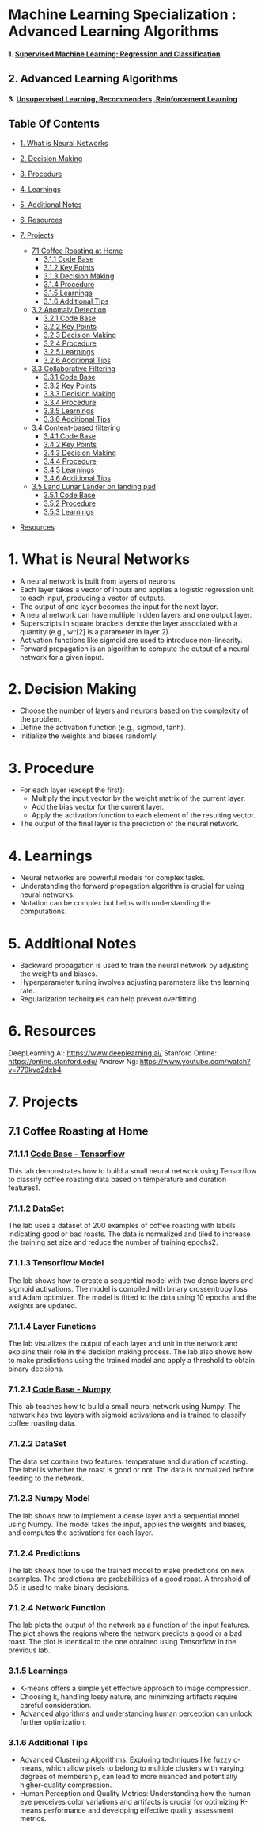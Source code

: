 # Machine Learning Specialization : Advanced Learning Algorithms
#### 1. [Supervised Machine Learning: Regression and Classification](https://github.com/rutvikjoshi63/Student-admission-prediction)
## 2. Advanced Learning Algorithms
#### 3. [Unsupervised Learning, Recommenders, Reinforcement Learning](https://github.com/rutvikjoshi63/Land-Lunar-Lander-on-landing-pad/tree/main)
## Table Of Contents

  * [1. What is Neural Networks](#1-what-is-neural-networks)
  * [2. Decision Making](#2-decision-making)
  * [3. Procedure](#3-procedure)
  * [4. Learnings](#4-learnings)
  * [5. Additional Notes](#5-additional-notes)
  * [6. Resources](#6-resources)
  * [7. Projects](#7-projects)
    + [7.1 Coffee Roasting at Home](#71-coffee-roasting-at-home)
      - [3.1.1 Code Base](#311-code-base)
      - [3.1.2 Key Points](#312-key-points)
      - [3.1.3 Decision Making](#313-decision-making)
      - [3.1.4 Procedure](#314-procedure)
      - [3.1.5 Learnings](#315-learnings)
      - [3.1.6 Additional Tips](#316-additional-tips)
    + [3.2 Anomaly Detection](#32-anomaly-detection)
      - [3.2.1 Code Base](#321-code-base)
      - [3.2.2 Key Points](#312-key-points)
      - [3.2.3 Decision Making](#313-decision-making)
      - [3.2.4 Procedure](#324-procedure)
      - [3.2.5 Learnings](#325-learnings)
      - [3.2.6 Additional Tips](#326-additional-tips)
    + [3.3 Collaborative Filtering](#33-collaborative-filtering)
      - [3.3.1 Code Base ](#331-code-base)
      - [3.3.2 Key Points](#332-key-points)
      - [3.3.3 Decision Making](#333-decision-making)
      - [3.3.4 Procedure](#334-procedure)
      - [3.3.5 Learnings](#335-learnings)
      - [3.3.6 Additional Tips](#336-additional-tips)
    + [3.4 Content-based filtering](#34-content-based-filtering)
      - [3.4.1 Code Base ](#341-code-base)
      - [3.4.2 Key Points](#342-key-points)
      - [3.4.3 Decision Making](#343-decision-making)
      - [3.4.4 Procedure](#344-procedure)
      - [3.4.5 Learnings](#345-learnings)
      - [3.4.6 Additional Tips](#346-additional-tips)
    + [3.5 Land Lunar Lander on landing pad](#35-land-lunar-lander-on-landing-pad)
      - [3.5.1 Code Base ](#351-code-base)
      - [3.5.2 Procedure](#352-procedure)
      - [3.5.3 Learnings](#353-learnings)

  * [Resources](#resources)

 
# 1. What is Neural Networks
* A neural network is built from layers of neurons.
* Each layer takes a vector of inputs and applies a logistic regression unit to each input, producing a vector of outputs.
* The output of one layer becomes the input for the next layer.
* A neural network can have multiple hidden layers and one output layer.
* Superscripts in square brackets denote the layer associated with a quantity (e.g., w^[2] is a parameter in layer 2).
* Activation functions like sigmoid are used to introduce non-linearity.
* Forward propagation is an algorithm to compute the output of a neural network for a given input.

# 2. Decision Making
* Choose the number of layers and neurons based on the complexity of the problem.
* Define the activation function (e.g., sigmoid, tanh).
* Initialize the weights and biases randomly.

# 3. Procedure
* For each layer (except the first):
    + Multiply the input vector by the weight matrix of the current layer.
    + Add the bias vector for the current layer.
    + Apply the activation function to each element of the resulting vector.
* The output of the final layer is the prediction of the neural network.

# 4. Learnings
* Neural networks are powerful models for complex tasks.
* Understanding the forward propagation algorithm is crucial for using neural networks.
* Notation can be complex but helps with understanding the computations.

# 5. Additional Notes
* Backward propagation is used to train the neural network by adjusting the weights and biases.
* Hyperparameter tuning involves adjusting parameters like the learning rate.
* Regularization techniques can help prevent overfitting.
  
# 6. Resources
DeepLearning.AI: https://www.deeplearning.ai/
Stanford Online: https://online.stanford.edu/
Andrew Ng: https://www.youtube.com/watch?v=779kvo2dxb4

# 7. Projects
## 7.1 Coffee Roasting at Home
### 7.1.1.1 [Code Base - Tensorflow](https://github.com/rutvikjoshi63/Land-Lunar-Lander-on-landing-pad/tree/main/K-means_ImageCompression)
This lab demonstrates how to build a small neural network using Tensorflow to classify coffee roasting data based on temperature and duration features1.
### **7.1.1.2 DataSet**
The lab uses a dataset of 200 examples of coffee roasting with labels indicating good or bad roasts. The data is normalized and tiled to increase the training set size and reduce the number of training epochs2.
### **7.1.1.3 Tensorflow Model**
The lab shows how to create a sequential model with two dense layers and sigmoid activations. The model is compiled with binary crossentropy loss and Adam optimizer. The model is fitted to the data using 10 epochs and the weights are updated.
### **7.1.1.4 Layer Functions**
The lab visualizes the output of each layer and unit in the network and explains their role in the decision making process. The lab also shows how to make predictions using the trained model and apply a threshold to obtain binary decisions.

### 7.1.2.1 [Code Base - Numpy](https://github.com/rutvikjoshi63/Land-Lunar-Lander-on-landing-pad/tree/main/K-means_ImageCompression)
This lab teaches how to build a small neural network using Numpy. The network has two layers with sigmoid activations and is trained to classify coffee roasting data.
### **7.1.2.2 DataSet**
The data set contains two features: temperature and duration of roasting. The label is whether the roast is good or not. The data is normalized before feeding to the network.
### **7.1.2.3 Numpy Model**
The lab shows how to implement a dense layer and a sequential model using Numpy. The model takes the input, applies the weights and biases, and computes the activations for each layer.
### **7.1.2.4 Predictions**
The lab shows how to use the trained model to make predictions on new examples. The predictions are probabilities of a good roast. A threshold of 0.5 is used to make binary decisions.
### **7.1.2.4 Network Function**
The lab plots the output of the network as a function of the input features. The plot shows the regions where the network predicts a good or a bad roast. The plot is identical to the one obtained using Tensorflow in the previous lab.


### **3.1.5 Learnings**
  * K-means offers a simple yet effective approach to image compression.
  * Choosing k, handling lossy nature, and minimizing artifacts require careful consideration.
  * Advanced algorithms and understanding human perception can unlock further optimization.
### **3.1.6 Additional Tips**
  * Advanced Clustering Algorithms: Exploring techniques like fuzzy c-means, which allow pixels to belong to multiple clusters with varying degrees of membership, can lead to more nuanced and potentially higher-quality compression.
  * Human Perception and Quality Metrics: Understanding how the human eye perceives color variations and artifacts is crucial for optimizing K-means performance and developing effective quality assessment metrics.
    
